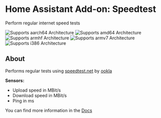 # Home Assistant Add-on: Speedtest

Perform regular internet speed tests

![Supports aarch64 Architecture][aarch64-shield] ![Supports amd64 Architecture][amd64-shield] ![Supports armhf Architecture][armhf-shield] ![Supports armv7 Architecture][armv7-shield] ![Supports i386 Architecture][i386-shield]

## About
Performs regular tests using [speedtest.net][speedtestnet] by [ookla][ookla]

**Sensors:**
- Upload speed in MBit/s
- Download speed in MBit/s
- Ping in ms

You can find more information in the [Docs][docs]

[amd64-shield]: https://img.shields.io/badge/amd64-yes-green.svg
[armhf-shield]: https://img.shields.io/badge/armhf-yes-green.svg
[armv7-shield]: https://img.shields.io/badge/armv7-yes-green.svg
[i386-shield]: https://img.shields.io/badge/i386-yes-green.svg
[aarch64-shield]: https://img.shields.io/badge/aarch64-yes-green.svg
[speedtestnet]: https://www.speedtest.net/
[ookla]: https://www.ookla.com/
[docs]: /speedtest/DOCS.md